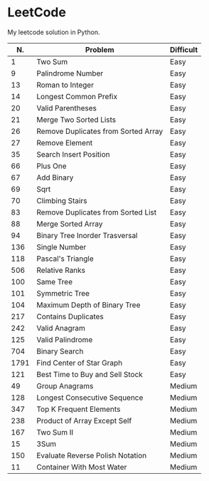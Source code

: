 # LeetCode
My leetcode solution in Python.

|N.|Problem|Difficult|
|---|---|---|
|1|Two Sum|Easy|
|9|Palindrome Number|Easy|
|13|Roman to Integer|Easy|
|14|Longest Common Prefix|Easy|
|20|Valid Parentheses|Easy|
|21|Merge Two Sorted Lists|Easy|
|26|Remove Duplicates from Sorted Array|Easy|
|27|Remove Element|Easy|
|35|Search Insert Position|Easy|
|66|Plus One|Easy|
|67|Add Binary|Easy|
|69|Sqrt|Easy|
|70|Climbing Stairs|Easy|
|83|Remove Duplicates from Sorted List|Easy|
|88|Merge Sorted Array|Easy|
|94|Binary Tree Inorder Trasversal|Easy|
|136|Single Number|Easy|
|118|Pascal's Triangle|Easy|
|506|Relative Ranks|Easy|
|100|Same Tree|Easy|
|101|Symmetric Tree|Easy|
|104|Maximum Depth of Binary Tree|Easy|
|217|Contains Duplicates|Easy|
|242|Valid Anagram|Easy|
|125|Valid Palindrome|Easy|
|704|Binary Search|Easy|
|1791|Find Center of Star Graph|Easy|
|121|Best Time to Buy and Sell Stock|Easy|
|49|Group Anagrams|Medium|
|128|Longest Consecutive Sequence|Medium|
|347|Top K Frequent Elements|Medium|
|238|Product of Array Except Self|Medium|
|167|Two Sum II|Medium|
|15|3Sum|Medium|
|150|Evaluate Reverse Polish Notation|Medium|
|11|Container With Most Water|Medium|